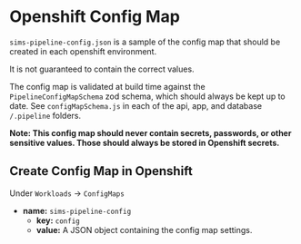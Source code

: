 # Openshift Config Map

`sims-pipeline-config.json` is a sample of the config map that should be created in each openshift environment.

It is not guaranteed to contain the correct values.

The config map is validated at build time against the `PipelineConfigMapSchema` zod schema, which should always be kept up to date. See `configMapSchema.js` in each of the api, app, and database `/.pipeline` folders.

**Note: This config map should never contain secrets, passwords, or other sensitive values. Those should always be stored in Openshift secrets.**

## Create Config Map in Openshift

Under `Workloads` -> `ConfigMaps`

- **name:** `sims-pipeline-config`
  - **key:** `config`
  - **value:** A JSON object containing the config map settings.

